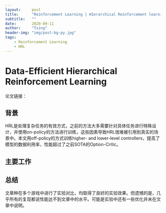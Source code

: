 ```yaml
---
layout:     post
title:      "Reinforcement Learning | HIerarchical Reinforcement learning with Off-policy correction (HIRO)"
subtitle:   ""
date:       2020-09-11
author:     "Txing"
header-img: "img/post-bg-py.jpg"
tags:
    - Reinforcement Learning
    - HRL
---
```


# Data-Efficient Hierarchical Reinforcement Learning  

论文链接：

## 背景

HRL是处理复杂任务的有效方式，之前的方法大多需要针对具体任务进行特殊设计，并使用on-policy的方法进行训练，这些因素导致HRL很难被引用到真实的场景中。本文用off-policy的方式训练higher- and lower-level controllers，提高了模型的数据利用率，性能超过了之前SOTA的Option-Critic。

## 主要工作











## 总结

文章种在多个游戏中进行了实验对比，均取得了良好的实验效果。但遗憾的是，几乎所有的复现都说性能达不到文章中的水平。可能是实验中还有一些优化并未在文章中说明。







